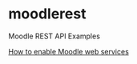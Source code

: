 moodlerest
==========

Moodle REST API Examples


[How to enable Moodle web services](http://docs.moodle.org/26/en/How_to_create_and_enable_a_web_service)
